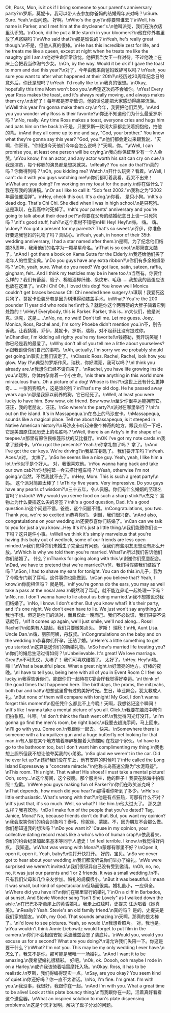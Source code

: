 Oh, Ross, Mon, is it ok if I bring someone to your parent's anniversary party?\n罗斯，莫妮卡。我可以带人去参加你爸妈的结婚周年派对吗？\nSure. Sure. Yeah.\n没问题。 好啊。\nWho's the guy?\n你要带谁去？\nWell, his name is Parker, and I met him at the drycleaner's.\n他叫派克，我们在洗衣店里认识的。\nOooh, did he put a little starch in your bloomers?\n他在你外套里放了点浆糊吗？\nWho said that?\n那是谁说的？\nYeah, he's really great though.\n不是，但他人真的很棒。\nHe has this incredible zest for life, and he treats me like a queen, except at night when he treats me like the naughty girl I am.\n他对生命异常热忱。他把我当女王一样对待。不过他晚上在床上会把我当作淘气少女。\nOh, by the way. Would it be ok if I gave the toast to mom and dad this year?\n对了，今年由我来向爸妈致辞可以吗？\nYeah, you sure you want to after what happened at their 20th?\n经历过20周年纪念日的意外后，你还是想吗？\nYeah. I'd really like to.\n我真的很想。\nOkay, hopefully this time Mom won't boo you.\n希望这次妈不会嘘你。\nYes! Every year Ross makes the toast, and it's always really moving, and always makes them cry.\n太好了！每年都是罗斯致词，他的话总能把大家感动得痛哭流涕。\nWell this year I'm gonna make them cry.\n今年，我要把他们弄哭。\nAnd you you wonder why Ross is their favorite?\n你还不知道他们为什么最爱罗斯吗？\nNo, really. Any time Ross makes a toast, everyone cries and hugs him and pats him on the back.\n不是，只要罗斯一致词大家都会哭着拥抱他，拍他的背。\nAnd they all come up to me and say, "God, your brother." You know what they're gonna say this year? "God, you."\n他们都会走过来跟我说，"天啊，你哥哥。"你知道今天他们今年会怎么说吗？"天啊，你。"\nWell, I can promise you, at least one person will be crying.\n我向你保证至少有一个人会哭。\nYou know, I'm an actor, and any actor worth his salt can cry on cue.\n我是演员，每个称职的演员都是想哭就哭。\nReally? You can do that?\n真的吗？你做得到吗？\nOh, you kidding me? Watch.\n开什么玩笑？看着。\nWell, I can't do it with you guys watching me!\n你们都盯着我看，我哭不出来！\nWhat are you doing? I'm working on my toast for the party.\n你在做什么？ 我在写我的演讲稿。\nOr as I like to call it: "Sob fest 2002."\n我称之为"2002年最佳催泪弹"。\nHey, check this out. It's a dog.\n你看。 是只小狗。\nIt's a dead dog. That's Chi Chi. She died when I was in high school.\n是只死狗。这是琪琪，在我高中时死掉了。\nIt's your parents' anniversary and you're going to talk about their dead pet?\n你要在父母的结婚纪念日上谈一只死狗吗？\nIt's good stuff, huh?\n这个素材不错吧\nHi! Hey! Hey!\n嗨。 嗨。 嗨。\nJoey? You got a present for my parents? That's so sweet.\n乔伊，你准备好要送我爸妈的礼物了吗？真贴心。\nYeah, yeah, in honor of their 35th wedding anniversary, I had a star named after them.\n是啊，为了纪念他们结婚35周年，我用他们的名字为一颗星星命名。\nThat is so cool.\n那简直太酷了。\nAnd I got them a book on Kama Sutra for the Elderly.\n我还给他们买了老年人的性爱宝典。\nDo you guys have any extra ribbon?\n你们有多余的缎带吗？\nOh, yeah, sure. What do you need? We got lace, satin, sateen, raffia, gingham, felt...And I think my testicles may be in here too.\n当然有。你要什么样的？我们有蕾丝、缎子、棉缎酒椰纤维、条纹布、毛毡……我想我的蛋蛋应该也放在这里了。\nChi Chi! Oh, I loved this dog! You know well Monica couldn't get braces because Chi Chi needed knee surgery.\n琪琪！我爱死这只狗了。莫妮卡没装牙套是因为琪琪得动膝盖手术。\nWhat? You're the 200 pounder 11 year old who rode her!\n什么？就是你这个两百磅的大胖子骑着它到处跑的！\nHey! Everybody, this is Parker. Parker, this is...\n大伙们，他是派克。派克，这是……\nNo, no, no wait! Don't tell me. Let me guess. Joey, Monica, Ross, Rachel and, I'm sorry Phoebe didn't mention you.\n不，别告诉我。让我猜猜。乔伊，莫妮卡，罗斯，瑞秋，对不起菲比没有提过你。\nChandler, I'm kidding all righty you're my favorite!\n钱德勒，我开玩笑呢！你已经是我的最爱了。\nWhy don't all of you tell me a little about yourselves?\n跟我谈谈你们自己的事吧。\nAh, actually, I'm sorry we we probably should get going.\n事实上我们该走了。\nClassic Ross. Rachel, Rachel, look how you glow. May I?\n典型的罗斯作风。瑞秋，你好漂亮，我可以吗？\nI think you already are.\n我想你已经不请自来了。\nRachel, you have life growing inside you.\n瑞秋，你体内孕育着一个小生命。\nIs there anything in this world more miraculous than...Oh a picture of a dog! Whose is this?\n这世上还有什么更神奇…… 一张狗狗照片，这是谁的狗？\nThat's my old dog. He he passed away years ago.\n那是我家以前养的狗。它已经死了。\nWell, at least you were lucky to have him. Bow wow, old friend. Bow wow.\n至少你很幸运能拥有它。汪汪，我的老朋友，汪汪。\nSo where's the party?\n派对在哪里举行？\nIt's out on the island. It's in Massapequa.\n在岛上的马沙皮卡。\nMassapequa, sounds like a magical place. Tell me about Massapequa, is it steeped in Native American history?\n马沙皮卡听起来像个神奇的地方。跟我介绍一下吧，它是美国原住民历史上的名胜吗？\nWell, there is an Arby's in the shape of a teepee.\n那里有原住民帐篷形状的艾比餐厅。\nOK I've got my note cards.\n我拿了题词卡。\nYou got the presents? Yeah.\n你拿礼物了吗？ 拿了。\nAnd I've got the car keys. We're driving?\n我拿车钥匙了。 我们要开车吗？\nYeah. Aces.\n对。 太棒了。\nSo he seems like a nice guy. Yeah, yeah, I like him a lot.\n他似乎是个好人。 对，我很喜欢他。\nYou wanna hang back and take our own cab?\n你想拖延一会去搭计程车吗？\nYeah, otherwise I'm not going.\n当然，不然我就不去了。\nHey, Mom. This is such a great party!\n妈。 这个派对简直太棒了！\nThirty five years. Very impressive. Do you guys have any pearls of wisdom?\n三十五年，令人佩服。你们有什么婚姻的至理名言吗？\nJack? Why would you serve food on such a sharp stick?\n杰克？ 食物上为什么要插这么尖的牙签？\nIt's a good question, Dad. It's a good question.\n这个问题不错，爸爸，这个问题不错。\nCongratulations, you two. Thank you, we're so excited.\n恭喜你们。 谢谢，我们很兴奋。\nAnd also, congratulations on your wedding.\n还要恭喜你们结婚了。\nCan can we talk to you for just a you know...Hey It's it's just a little thing.\n我们能跟你们谈一下吗？这只是件小事。\nWell we think it's simply marvelous that you're having this baby out of wedlock, some of our friends are less open minded.\n我们觉得你们未婚生子完全没有问题，但我们有些朋友思想没有那么开放。\nWhich is why we told them you're married. What?\n所以我们告诉他们你们结婚了。 什么？\nThanks for going along with this.\n谢谢你们愿意配合。\nDad, we have to pretend that we're married?\n爸，我们得假装我们结婚了吗？\nSon, I had to shave my ears for tonight. You can do this.\n儿子，我为了今晚专门剃了耳毛。这件事你也能做到。\nCan you believe that? Yeah, I know.\n你能相信吗？ 就是啊。\nIf you're gonna do the ears, you may as well take a pass at the nosal area.\n既然剃了耳毛，就不能连鼻毛一起处理一下吗？\nNo, no. I don't wanna have to lie about us being married.\n我不想撒谎说我们结婚了。\nNo, I know. I don't either. But you know what? It's their party, and it's one night. We don't even have to lie. We just won't say anything.\n我也不想。但这是他们的派对，而且仅此一晚而己。我们不必说谎，我们只要不说话就行。\nIf it comes up again, we'll just smile, we'll nod along... Ross! Rachel?\n如果有人提起，我们只要微笑点头。 罗斯！ 瑞秋！\nHi, Aunt Lisa. Uncle Dan.\n嗨，丽莎阿姨，丹叔叔。\nCongratulations on the baby and on the wedding.\n恭喜你们怀孕，还结了婚。\nHere's a little something to get you started.\n这算是送你们的新婚礼物。\nSo how's married life treating you?\n你们的婚后生活过得如何？\nUnbelievable. It's great! We love marriage. Great!\n不可思议，太棒了！ 我们可喜欢结婚了。 太好了。\nHey. Hey!\n嗨。 嗨！\nWhat a beautiful place. What a great night.\n好漂亮的地方。好棒的夜晚。\nI have to tell you, being here with all of you in Event Room C I feel so lucky.\n我得告诉你们，能跟你们一起待在C宴会厅我觉得好幸运。\nI think of the good times that happened here. The birthdays, the proms, the mitzvahs, both bar and bat!\n想想这里曾有过的美好时光。生日，毕业舞会，犹太教成人礼。\nBut none of them will compare with tonight! My God, I don't wanna forget this moment!\n但任凭什么都比不上今晚！天啊，我想铭记这个瞬间！\nIt's like I wanna take a mental picture of you all. Click.\n我要在脑海中帮你们拍张照。咔嚓。\nI don't think the flash went off.\n我觉得闪光灯没开。\nI'm gonna go find the men's room, be right back.\n我要去趟洗手间，马上回来。\nI'll go with you. Come on.\n我跟你一起去。 快来。\nSomewhere there is someone with a tranquilizer gun and a huge butterfly net looking for that man.\n有人躲在某个地方端着麻醉枪握着大蝴蝶网 在找那个家伙。\nI have to go to the bathroom too, but I don't want him complimenting my thing.\n我也想上厕所但我不想让他夸奖我的小弟弟。\nSo glad we weren't in the car. Did he ever let up?\n还好我们没在车上，他有安静的时候吗？\nHe called the Long Island Expressway a "concrete miracle."\n他称长岛高速公路为"水泥奇迹"。\nThis room. This night. That waiter! His shoes! I must take a mental picture! Ooh, sorry...\n这个房间，这个夜晚。那个服务生，他的鞋子！我要在脑海中拍张照！抱歉。\nWere you guys making fun of Parker?\n你们在取笑派克吗？\nThat depends, how much did you hear?\n那得看你听到了多少。\nHe's a little enthusiastic. What's wrong with that?\n他是有点狂热，可那有什么不对？\nIt's just that, it's so much. Well, so what? I like him.\n他太过火了。 那又怎么样？我喜欢他。\nDo I make fun of the people that you've dated? Tag, Janice, Mona? No, because friends don't do that. But, you want my opinion?\n我会取笑你们的约会对象吗？泰格、珍妮丝、蒙娜。不，因为朋友不会那么做。你们想知道我的想法吗？\nDo you want it? 'Cause in my opinion, your collective dating record reads like a who's who of human crap!\n依我看来，你们的约会纪录加起来基本等同于人渣史！\nI feel terrible. I know.\n我觉得好内疚。 我知道。\nWhat was wrong with Mona?\n蒙娜有哪里不好？\nOpen it, open it, open it. Yeah, baby!\n快打开快打开。 好的，宝贝。\nSo we never got to hear about your wedding.\n我们都没听说你们举办了婚礼。\nWe were surprised we weren't invited.\n我们很讶异自己没有受到邀请。\nOh, no, no, no, it was just our parents and 1 or 2 friends. It was a small wedding.\n不，只有我们父母和几位亲友参加。婚礼的规模很小。\nBut it was beautiful. I mean it was small, but kind of spectacular.\n但场面很美。婚礼虽小，一应俱全。\nWhere did you have it?\n你们在哪里举行的婚礼？\nOn a cliff in Barbados, at sunset. And Stevie Wonder sang "Isn't She Lovely" as I walked down the aisle.\n在巴巴多斯悬崖上的黄昏婚礼。我走上红毯时，史提夫·汪达唱着《她真美》。\nReally? Yeah. Stevie's an old family friend.\n真的吗？ 是的，史提夫是我们家的朋友。\nOh, my God. That sounds amazing.\n天啊。那真的是太棒了。\nI'd love to see pictures. Yeah, so would I.\n我想看照片。 对，我也是。\nYou wouldn't think Annie Liebowitz would forget to put film in the camera.\n你们不会相信安妮·莱波维兹会忘了装底片。\nWould you, would you excuse us for a second? What are you doing?\n请允许我们失陪一下。你这是要干什么？\nWhat? I'm not you. This may be my only wedding I ever have.\n怎么了，我又不是你。那可能是我唯一一场婚礼。\nAnd I want it to be amazing.\n我希望婚礼很精彩。 好吧。\nOk, ok. Ooooh, ooh maybe I rode in on a Harley.\n或许我该骑着哈雷摩托入场。\nOkay. Ross, it has to be realistic.\n罗斯，我们得编得现实一点。\nSay, are you okay? You seem kind of quiet.\n你还好吗？你一直不太讲话。\nNo, I'm fine. I'm great. I'm with you.\n我没事，我很好，我跟你在一起。\nAnd I'm with you. What a great time to be alive! Look at this plate bouncy thing.\n而我跟你在一起，活着真好看看这个送盘器。\nWhat an inspired solution to man's plate dispensing problems.\n这是个天才发明，解决了盘子分发的问题。

